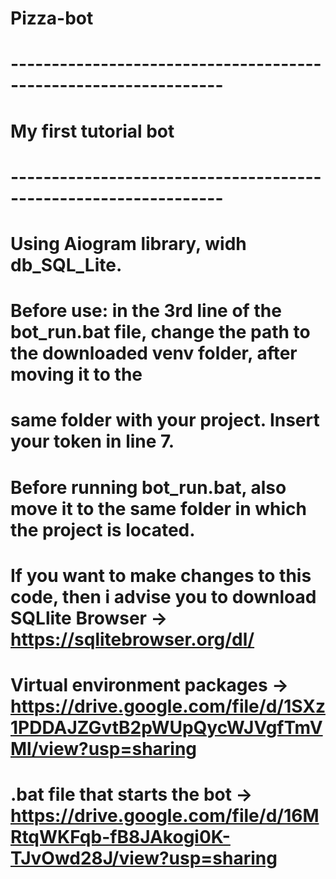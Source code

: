 # Pizza-bot

# ----------------------------------------------------------------
# My first tutorial bot
# ----------------------------------------------------------------
# Using Aiogram library, widh db_SQL_Lite.
#
# Before use: in the 3rd line of the bot_run.bat file, change the path to the downloaded venv folder, after moving it to the 
# same folder with your project. Insert your token in line 7.
# Before running bot_run.bat, also move it to the same folder in which the project is located.
#
# If you want to make changes to this code, then i advise you to download SQLlite Browser -> https://sqlitebrowser.org/dl/
#
#
# Virtual environment packages -> https://drive.google.com/file/d/1SXz1PDDAJZGvtB2pWUpQycWJVgfTmVMl/view?usp=sharing
# .bat file that starts the bot -> https://drive.google.com/file/d/16MRtqWKFqb-fB8JAkogi0K-TJvOwd28J/view?usp=sharing

